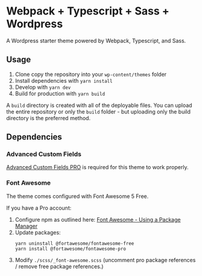 # Webpack + Typescript + Sass + Wordpress

A Wordpress starter theme powered by Webpack, Typescript, and Sass.

## Usage

1. Clone copy the repository into your `wp-content/themes` folder
2. Install dependencies with `yarn install`
3. Develop with `yarn dev`
4. Build for production with `yarn build`

A `build` directory is created with all of the deployable files. You can upload the entire repository or only the `build` folder - but uploading only the build directory is the preferred method.

## Dependencies

### Advanced Custom Fields

[Advanced Custom Fields PRO](https://www.advancedcustomfields.com/pro/) is required for this theme to work properly.

### Font Awesome

The theme comes configured with Font Awesome 5 Free.

If you have a Pro account:

1. Configure npm as outlined here: [Font Awesome - Using a Package Manager](https://fontawesome.com/v5.9.0/how-to-use/on-the-web/setup/using-package-managers)
2. Update packages:
   ```
   yarn uninstall @fortawesome/fontawesome-free
   yarn install @fortawesome/fontawesome-pro
   ```
3. Modify `./scss/_font-awesome.scss` (uncomment pro package references / remove free package references.)
